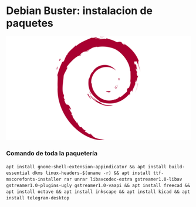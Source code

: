 # Debian Buster: instalacion de paquetes

![debian](/debian-logo-1024x576.png)

### Comando de toda la paquetería

`apt install gnome-shell-extension-appindicator && apt install build-essential dkms linux-headers-$(uname -r) && apt install ttf-mscorefonts-installer rar unrar libavcodec-extra gstreamer1.0-libav gstreamer1.0-plugins-ugly gstreamer1.0-vaapi && apt install freecad && apt install octave && apt install inkscape && apt install kicad && apt install telegram-desktop`

